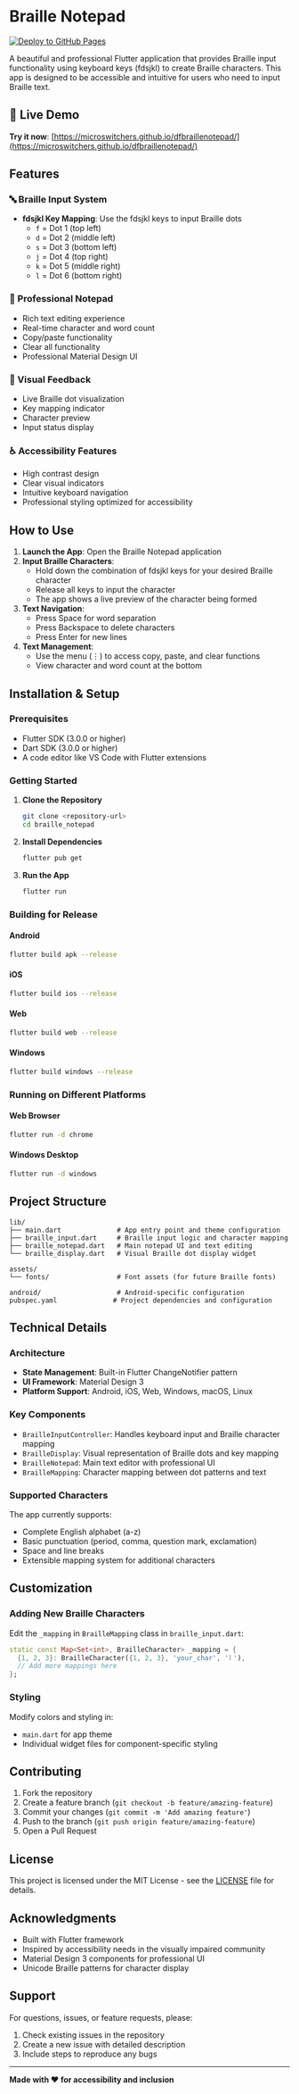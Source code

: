 # Braille Notepad

[![Deploy to GitHub Pages](https://github.com/MicroSwitchers/dfbraillenotepad/actions/workflows/deploy.yml/badge.svg)](https://github.com/MicroSwitchers/dfbraillenotepad/actions/workflows/deploy.yml)

A beautiful and professional Flutter application that provides Braille input functionality using keyboard keys (fdsjkl) to create Braille characters. This app is designed to be accessible and intuitive for users who need to input Braille text.

## 🚀 Live Demo

**Try it now**: [https://microswitchers.github.io/dfbraillenotepad/](https://microswitchers.github.io/dfbraillenotepad/)

## Features

### 🔤 Braille Input System
- **fdsjkl Key Mapping**: Use the fdsjkl keys to input Braille dots
  - `f` = Dot 1 (top left)
  - `d` = Dot 2 (middle left)
  - `s` = Dot 3 (bottom left)
  - `j` = Dot 4 (top right)
  - `k` = Dot 5 (middle right)
  - `l` = Dot 6 (bottom right)

### 📝 Professional Notepad
- Rich text editing experience
- Real-time character and word count
- Copy/paste functionality
- Clear all functionality
- Professional Material Design UI

### 🎯 Visual Feedback
- Live Braille dot visualization
- Key mapping indicator
- Character preview
- Input status display

### ♿ Accessibility Features
- High contrast design
- Clear visual indicators
- Intuitive keyboard navigation
- Professional styling optimized for accessibility

## How to Use

1. **Launch the App**: Open the Braille Notepad application
2. **Input Braille Characters**: 
   - Hold down the combination of fdsjkl keys for your desired Braille character
   - Release all keys to input the character
   - The app shows a live preview of the character being formed
3. **Text Navigation**:
   - Press Space for word separation
   - Press Backspace to delete characters
   - Press Enter for new lines
4. **Text Management**:
   - Use the menu (⋮) to access copy, paste, and clear functions
   - View character and word count at the bottom

## Installation & Setup

### Prerequisites
- Flutter SDK (3.0.0 or higher)
- Dart SDK (3.0.0 or higher)
- A code editor like VS Code with Flutter extensions

### Getting Started

1. **Clone the Repository**
   ```bash
   git clone <repository-url>
   cd braille_notepad
   ```

2. **Install Dependencies**
   ```bash
   flutter pub get
   ```

3. **Run the App**
   ```bash
   flutter run
   ```

### Building for Release

#### Android
```bash
flutter build apk --release
```

#### iOS
```bash
flutter build ios --release
```

#### Web
```bash
flutter build web --release
```

#### Windows
```bash
flutter build windows --release
```

### Running on Different Platforms

#### Web Browser
```bash
flutter run -d chrome
```

#### Windows Desktop
```bash
flutter run -d windows
```

## Project Structure

```
lib/
├── main.dart              # App entry point and theme configuration
├── braille_input.dart     # Braille input logic and character mapping
├── braille_notepad.dart   # Main notepad UI and text editing
└── braille_display.dart   # Visual Braille dot display widget

assets/
└── fonts/                 # Font assets (for future Braille fonts)

android/                   # Android-specific configuration
pubspec.yaml              # Project dependencies and configuration
```

## Technical Details

### Architecture
- **State Management**: Built-in Flutter ChangeNotifier pattern
- **UI Framework**: Material Design 3
- **Platform Support**: Android, iOS, Web, Windows, macOS, Linux

### Key Components
- `BrailleInputController`: Handles keyboard input and Braille character mapping
- `BrailleDisplay`: Visual representation of Braille dots and key mapping
- `BrailleNotepad`: Main text editor with professional UI
- `BrailleMapping`: Character mapping between dot patterns and text

### Supported Characters
The app currently supports:
- Complete English alphabet (a-z)
- Basic punctuation (period, comma, question mark, exclamation)
- Space and line breaks
- Extensible mapping system for additional characters

## Customization

### Adding New Braille Characters
Edit the `_mapping` in `BrailleMapping` class in `braille_input.dart`:

```dart
static const Map<Set<int>, BrailleCharacter> _mapping = {
  {1, 2, 3}: BrailleCharacter({1, 2, 3}, 'your_char', '⠇'),
  // Add more mappings here
};
```

### Styling
Modify colors and styling in:
- `main.dart` for app theme
- Individual widget files for component-specific styling

## Contributing

1. Fork the repository
2. Create a feature branch (`git checkout -b feature/amazing-feature`)
3. Commit your changes (`git commit -m 'Add amazing feature'`)
4. Push to the branch (`git push origin feature/amazing-feature`)
5. Open a Pull Request

## License

This project is licensed under the MIT License - see the [LICENSE](LICENSE) file for details.

## Acknowledgments

- Built with Flutter framework
- Inspired by accessibility needs in the visually impaired community
- Material Design 3 components for professional UI
- Unicode Braille patterns for character display

## Support

For questions, issues, or feature requests, please:
1. Check existing issues in the repository
2. Create a new issue with detailed description
3. Include steps to reproduce any bugs

---

**Made with ❤️ for accessibility and inclusion**